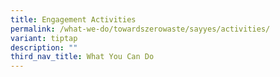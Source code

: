 ```yaml
---
title: Engagement Activities
permalink: /what-we-do/towardszerowaste/sayyes/activities/
variant: tiptap
description: ""
third_nav_title: What You Can Do
---
```

